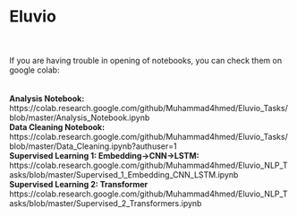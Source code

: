 <h1>Eluvio</h1>
<br><br>
If you are having trouble in opening of notebooks, you can check them on google colab: <br> <br> <br>
<b>Analysis Notebook:</b> https://colab.research.google.com/github/Muhammad4hmed/Eluvio_Tasks/blob/master/Analysis_Notebook.ipynb <br>
<b>Data Cleaning Notebook:</b> https://colab.research.google.com/github/Muhammad4hmed/Eluvio_Tasks/blob/master/Data_Cleaning.ipynb?authuser=1 <br>
<b>Supervised Learning 1: Embedding->CNN->LSTM:</b> https://colab.research.google.com/github/Muhammad4hmed/Eluvio_NLP_Tasks/blob/master/Supervised_1_Embedding_CNN_LSTM.ipynb <br>
<b>Supervised Learning 2: Transformer</b> https://colab.research.google.com/github/Muhammad4hmed/Eluvio_NLP_Tasks/blob/master/Supervised_2_Transformers.ipynb <br>
